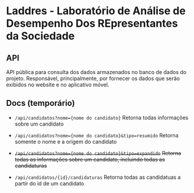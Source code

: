 # Laddres - Laboratório de Análise de Desempenho Dos REpresentantes da Sociedade

## API

 API pública para consulta dos dados armazenados no banco de dados do projeto. Responsável, principalmente, por fornecer os dados que serão exibidos no website e no aplicativo móvel.

## Docs (temporário)

- `/api/candidatos?nome={nome do candidato}`
  Retorna todas informações sobre um candidato

- `/api/candidatos?nome={nome do candidato}&tipo=resumido`
  Retorna somente o nome e a origem do candidato

- ~~`/api/candidatos?nome={nome do candidato}&tipo=expandido`~~
  ~~Retorna todas as informações sobre um candidato, incluindo todas as candidaturas~~

- `/api/candidatos/{id}/candidaturas`
  Retorna todas as candidatuas a partir do id de um candidato
